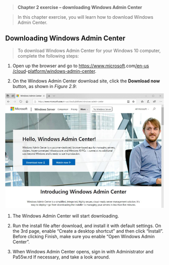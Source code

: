 >   **Chapter 2 exercise – downloading Windows Admin Center**

>   In this chapter exercise, you will learn how to download Windows Admin
>   Center.

Downloading Windows Admin Center
--------------------------------

>   To download Windows Admin Center for your Windows 10 computer, complete the
>   following steps:

1.  Open up the browser and go to
    [https://](https://www.microsoft.com/en-us/cloud-platform/windows-admin-center)​
    [www](https://www.microsoft.com/en-us/cloud-platform/windows-admin-center)​[.microsoft](https://www.microsoft.com/en-us/cloud-platform/windows-admin-center)​.com​[/](https://www.microsoft.com/en-us/cloud-platform/windows-admin-center)​[en-us](https://www.microsoft.com/en-us/cloud-platform/windows-admin-center)​[/cloud](https://www.microsoft.com/en-us/cloud-platform/windows-admin-center)-[platform/windows](https://www.microsoft.com/en-us/cloud-platform/windows-admin-center)​[-admin](https://www.microsoft.com/en-us/cloud-platform/windows-admin-center)​[-cente](https://www.microsoft.com/en-us/cloud-platform/windows-admin-center)​[r](https://www.microsoft.com/en-us/cloud-platform/windows-admin-center).

2.  On the Windows Admin Center download site, click the **Download now**
    button, as shown in *Figure 2.9*:

![](media/63cdc6c70f78396b702f7805d686a235.jpg)

1.  The Windows Admin Center will start downloading.

2.  Run the install file after download, and install it with default settings.
    On the 3rd page, enable “Create a desktop shortcut” and then click
    “Install”. Before clicking Finish, make sure you enable “Open Windows Admin
    Center”.

3.  When Windows Admin Center opens, sign in with Administrator and Pa55w.rd If
    necessary, and take a look around.
